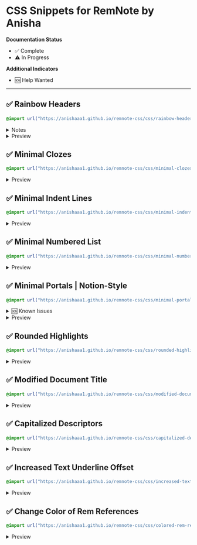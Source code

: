# CSS Snippets for RemNote by Anisha

**Documentation Status**
* ✅ Complete
* ⚠️ In Progress

**Additional Indicators**
* 🆘 Help Wanted

---

<!-- Rainbow Headers -->
## ✅ Rainbow Headers
```css
@import url("https://anishaaa1.github.io/remnote-css/css/rainbow-headers.css");
```

<details>
<summary>Notes</summary>

* Create these tags:
  * `H4` for Header 4
  * `H5` for Header 5
  * `H6` for Header 6

> ❗️Important as they are not native headers unlike Header 1, Header 2, and Header 3.

</details>

<details>
<summary>Preview</summary>
<br>
<img src="images/rainbow-headers.png">
</details>

<!-- Minimal Clozes -->
## ✅ Minimal Clozes
```css
@import url("https://anishaaa1.github.io/remnote-css/css/minimal-clozes.css");
```

<details>
<summary>Preview</summary>
<br>
<img src="images/minimal-clozes.gif">
</details>

<!-- Minimal Indent Lines -->
## ✅ Minimal Indent Lines
```css
@import url("https://anishaaa1.github.io/remnote-css/css/minimal-indent-lines.css");
```

<details>
<summary>Preview</summary>
<br>
<img src="images/minimal-indent-lines.png">
</details>

<!-- Minimal Numbered List -->
## ✅ Minimal Numbered List
```css
@import url("https://anishaaa1.github.io/remnote-css/css/minimal-numbered-list.css");
```

<details>
<summary>Preview</summary>
<br>
<img src="images/minimal-numbered-list.png">
</details>

<!-- Minimal Portals | Notion-Style -->
## ✅ Minimal Portals | Notion-Style
```css
@import url("https://anishaaa1.github.io/remnote-css/css/minimal-portals.css");
```

<details>
<summary>🆘 Known Issues</summary>
<br>

* Transitions related to hovering in and out of portals glitch at times (**do not fade as intended**, instead, they cut).
  
</details>

<details>
<summary>Preview</summary>
<br>
<img src="images/minimal-portals.gif">
</details>

<!-- Rounded Highlights -->
## ✅ Rounded Highlights
```css
@import url("https://anishaaa1.github.io/remnote-css/css/rounded-highlights.css");
```

<details>
<summary>Preview</summary>
<br>
<img src="images/rounded-highlights.png">
</details>

<!-- Modified Document Title -->
## ✅ Modified Document Title
```css
@import url("https://anishaaa1.github.io/remnote-css/css/modified-document-title.css");
```
<details>
<summary>Preview</summary>
<br>
<img src="images/modified-document-title.png">
</details>

<!-- Capitalized Descriptors -->
## ✅ Capitalized Descriptors
```css
@import url("https://anishaaa1.github.io/remnote-css/css/capitalized-descriptors.css");
```

<details>
<summary>Preview</summary>
<br>
<img src="images/capitalized-descriptors.png">
</details>

<!-- Increased Text Underline Offset -->
## ✅ Increased Text Underline Offset
```css
@import url("https://anishaaa1.github.io/remnote-css/css/increased-text-underline-offset.css");
```

<details>
<summary>Preview</summary>
<br>
<img src="images/increased-text-underline-offset.png">
</details>

<!-- Change Color of Rem References -->
## ✅ Change Color of Rem References
```css
@import url("https://anishaaa1.github.io/remnote-css/css/colored-rem-references.css");
```

<details>
<summary>Preview</summary>
<br>
<img src="images/rem-references-purple.png">
</details>
